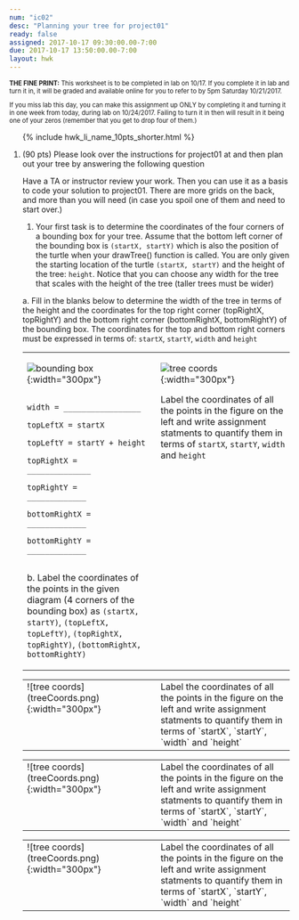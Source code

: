 ```yaml
---
num: "ic02"
desc: "Planning your tree for project01"
ready: false
assigned: 2017-10-17 09:30:00.00-7:00
due: 2017-10-17 13:50:00.00-7:00
layout: hwk
---
```


<div style="font-size:80%">
<b>THE FINE PRINT:</b> This worksheet is to be completed in lab on 10/17.   If you complete
it in lab and turn it in, it will be graded and available online for you to
refer to by 5pm Saturday 10/21/2017.

If you miss lab this day, you can make this assignment up ONLY by completing
it and turning it in one week from today, during lab on 10/24/2017.
Failing to turn it in then will result in it being one of your zeros
(remember that you get to drop four of them.)
</div>

<ol>

{% include hwk_li_name_10pts_shorter.html %}

<li markdown="1"> (90 pts) Please look over the instructions for project01 at <http://ucsb-cs8-f17.github.io/lab/project01> and then plan out your tree by answering the following question

Have a TA or instructor review your work.  Then you can use it as a basis to code your solution to project01.   There are more grids on the back, and more than you will need (in case you spoil one of them and need to start over.)

1. Your first task is to determine the coordinates of the four corners of a bounding box for your tree. Assume that the bottom left corner of the bounding box is `(startX, startY)` which is also the position of the turtle when your drawTree() function is called. You are only given the starting location of the turtle `(startX, startY)` and the height of the tree: `height`. Notice that you can choose any width for the tree that scales with the height of the tree (taller trees must be wider)

a. Fill in the blanks below to determine the width of the tree in terms of the height and the coordinates for the top right corner (topRightX, topRightY) and the bottom right corner (bottomRightX, bottomRightY) of the bounding box. The coordinates for the top and bottom right corners must be expressed in terms of: `startX`, `startY`, `width` and `height`

<style>
table.turtle * td { vertical-align: top; }
</style>

<table class="turtle">
<tr>
<td markdown="1">

![bounding box](boundingCoords.png){:width="300px"}

```

width = _________________

topLeftX = startX 

topLeftY = startY + height

topRightX =   ______________

topRightY =    _____________

bottomRightX = _____________

bottomRightY = _____________
    
```

b. Label the coordinates of the points in the given diagram (4 corners of the bounding box) as `(startX, startY)`, `(topLeftX, topLeftY)`, `(topRightX, topRightY)`, `(bottomRightX, bottomRightY)`

</td>
<td markdown="1" style="width:50%">

![tree coords](treeCoords.png){:width="300px"}

Label the coordinates of all the points in the figure on the left and write assignment statments to quantify them in terms of `startX`, `startY`, `width` and `height` 

</td>
</tr>
</table>


<div class="pagebreak">
</div>

<div style="font-size:80%" markdown="1">

</div>


<table class="turtle">
<tr>

<td markdown="1" style="width:50%">
![tree coords](treeCoords.png){:width="300px"}

</td>

<td markdown="1" style="width:300px">
Label the coordinates of all the points in the figure on the left and write assignment statments to quantify them in terms of `startX`, `startY`, `width` and `height` 

</td>
</tr>
</table>

<table class="turtle">
<tr>

<td markdown="1" style="width:50%">
![tree coords](treeCoords.png){:width="300px"}

</td>

<td markdown="1" style="width:300px">
Label the coordinates of all the points in the figure on the left and write assignment statments to quantify them in terms of `startX`, `startY`, `width` and `height` 

</td>
</tr>
</table>

<table class="turtle">
<tr>

<td markdown="1" style="width:50%">
![tree coords](treeCoords.png){:width="300px"}

</td>

<td markdown="1" style="width:300px">
Label the coordinates of all the points in the figure on the left and write assignment statments to quantify them in terms of `startX`, `startY`, `width` and `height` 

</td>
</tr>
</table>




</li>


</ol>

